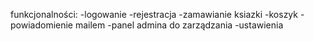funkcjonalności:
-logowanie
-rejestracja
-zamawianie ksiazki
-koszyk
-powiadomienie mailem
-panel admina do zarządzania 
-ustawienia
